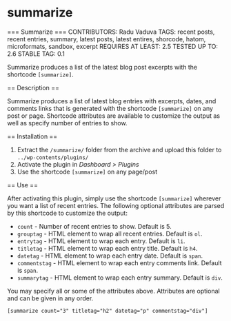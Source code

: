 # summarize

=== Summarize ===
CONTRIBUTORS: Radu Vaduva
TAGS: recent posts, recent entries, summary, latest posts, latest entires, shorcode, hatom, microformats, sandbox, excerpt
REQUIRES AT LEAST: 2.5
TESTED UP TO: 2.6
STABLE TAG: 0.1

Summarize produces a list of the latest blog post excerpts with the shortcode `[summarize]`.

== Description ==

Summarize produces a list of latest blog entries with excerpts, dates, and comments links that is generated with the shortcode `[summarize]` on any post or page.
Shortcode attributes are available to customize the output as well as specify number of entries to show.

== Installation ==

1. Extract the `/summarize/` folder from the archive and upload this folder to `../wp-contents/plugins/`
2. Activate the plugin in *Dashboard > Plugins*
3. Use the shortcode `[summarize]` on any page/post

== Use ==

After activating this plugin, simply use the shortcode `[summarize]` wherever you want a list of recent entries.
The following optional attributes are parsed by this shortcode to customize the output:

* `count` - Number of recent entries to show. Default is 5.
* `grouptag` - HTML element to wrap all recent entries. Default is `ol`.
* `entrytag` - HTML element to wrap each entry. Default is `li`.
* `titletag` - HTML element to wrap each entry title. Default is `h4`.
* `datetag` - HTML element to wrap each entry date. Default is `span`.
* `commentstag` - HTML element to wrap each entry comments link. Default is `span`.
* `summarytag` - HTML element to wrap each entry summary. Default is `div`.

You may specify all or some of the attributes above. Attributes are optional and can be given in any order.

`[summarize count="3" titletag="h2" datetag="p" commentstag="div"]`

